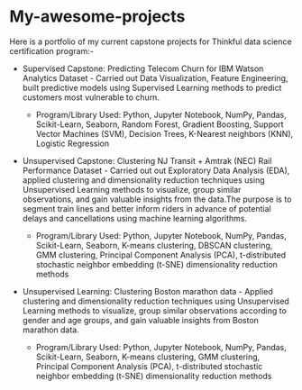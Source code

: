 # My-awesome-projects

Here is a portfolio of my current capstone projects for Thinkful data science certification program:-

- Supervised Capstone: Predicting Telecom Churn for IBM Watson Analytics Dataset - Carried out Data Visualization, Feature Engineering, built predictive models using Supervised Learning methods to predict customers most vulnerable to churn.

	- Program/Library Used: Python, Jupyter Notebook, NumPy, Pandas, Scikit-Learn, Seaborn, Random Forest, Gradient Boosting, Support Vector Machines (SVM), Decision Trees, K-Nearest neighbors (KNN), Logistic Regression


- Unsupervised Capstone: Clustering NJ Transit + Amtrak (NEC) Rail Performance Dataset - Carried out out Exploratory Data Analysis (EDA), applied clustering and dimensionality reduction techniques using Unsupervised Learning methods to visualize, group similar observations, and gain valuable insights from the data.The purpose is to segment train lines and better inform riders in advance of potential delays and cancellations using machine learning algorithms. 

	- Program/Library Used: Python, Jupyter Notebook, NumPy, Pandas, Scikit-Learn, Seaborn, K-means clustering, DBSCAN clustering, GMM clustering, Principal Component Analysis (PCA), t-distributed stochastic neighbor embedding (t-SNE) dimensionality reduction methods


- Unsupervised Learning: Clustering Boston marathon data - Applied clustering and dimensionality reduction techniques using Unsupervised Learning methods to visualize, group similar observations according to gender and age groups, and gain valuable insights from Boston marathon data.

	- Program/Library Used: Python, Jupyter Notebook, NumPy, Pandas, Scikit-Learn, Seaborn, K-means clustering, GMM clustering, Principal Component Analysis (PCA), t-distributed stochastic neighbor embedding (t-SNE) dimensionality reduction methods
